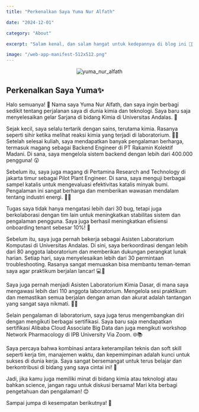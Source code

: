 ```yaml
---
title: "Perkenalkan Saya Yuma Nur Alfath"

date: "2024-12-01"

category: "About"

excerpt: "Salam kenal, dan salam hangat untuk kedepannya di blog ini 🌟✨"

image: "/web-app-manifest-512x512.png"
---
```


<p align="center">
  <img src="/hero_metadata.png" alt="yuma_nur_alfath" />
</p>

## **Perkenalkan Saya Yuma✨**

Halo semuanya! 👋 Nama saya Yuma Nur Alfath, dan saya ingin berbagi sedikit tentang perjalanan saya di dunia kimia dan teknologi. Saya baru saja menyelesaikan gelar Sarjana di bidang Kimia di Universitas Andalas. 🎉

Sejak kecil, saya selalu tertarik dengan sains, terutama kimia. Rasanya seperti sihir ketika melihat reaksi kimia yang terjadi di laboratorium. 🧪✨ Setelah selesai kuliah, saya mendapatkan banyak pengalaman berharga, termasuk magang sebagai Backend Engineer di PT Rakamin Kolektif Madani. Di sana, saya mengelola sistem backend dengan lebih dari 400.000 pengguna! 😲

Sebelum itu, saya juga magang di Pertamina Research and Technology di jakarta timur sebagai Pilot Plant Engineer. Di sana, saya menguji berbagai sampel katalis untuk mengevaluasi efektivitas katalis minyak bumi. Pengalaman ini sangat berharga dan memberikan wawasan mendalam tentang industri energi. 🔬⛽

Tugas saya tidak hanya mengatasi lebih dari 30 bug, tetapi juga berkolaborasi dengan tim lain untuk meningkatkan stabilitas sistem dan pengalaman pengguna. Saya juga berhasil meningkatkan efisiensi onboarding tenant sebesar 10%! 🚀

Sebelum itu, saya juga pernah bekerja sebagai Asisten Laboratorium Komputasi di Universitas Andalas. Di sini, saya berkoordinasi dengan lebih dari 80 anggota laboratorium dan memberikan dukungan perangkat lunak harian. Setiap hari, saya menyelesaikan lebih dari 30 permintaan troubleshooting. Rasanya sangat memuaskan bisa membantu teman-teman saya agar praktikum berjalan lancar! 💻🔧

Saya juga pernah menjadi Asisten Laboratorium Kimia Dasar, di mana saya mengawasi lebih dari 110 anggota laboratorium. Mengelola sesi praktikum dan memastikan semua berjalan dengan aman dan akurat adalah tantangan yang sangat saya nikmati. 🧑‍🔬

Selain pengalaman di laboratorium, saya juga terus mengembangkan diri dengan mengikuti berbagai sertifikasi. Saya baru saja mendapatkan sertifikasi Alibaba Cloud Associate Big Data dan juga mengikuti workshop Network Pharmacology di IPB University Via Zoom. 🌐📚

Saya percaya bahwa kombinasi antara keterampilan teknis dan soft skill seperti kerja tim, manajemen waktu, dan kepemimpinan adalah kunci untuk sukses di dunia kerja. Saya sangat bersemangat untuk terus belajar dan berkontribusi di bidang yang saya cintai ini! 💪

Jadi, jika kamu juga memiliki minat di bidang kimia atau teknologi atau bahkan science, jangan ragu untuk diskusi bersama! Mari kita berbagi pengetahuan dan pengalaman! 😊

Sampai jumpa di kesempatan berikutnya! 🌟
